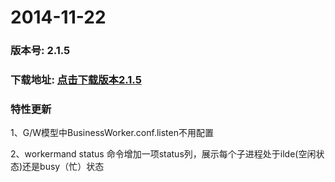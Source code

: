 # 2014-11-22
### 版本号: 2.1.5
### 下载地址: [点击下载版本2.1.5](https://github.com/walkor/workerman/archive/master.zip)
### 特性更新
1、G/W模型中BusinessWorker.conf.listen不用配置

2、workermand status 命令增加一项status列，展示每个子进程处于ilde(空闲状态)还是busy（忙）状态
